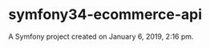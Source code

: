 symfony34-ecommerce-api
=======================

A Symfony project created on January 6, 2019, 2:16 pm.

